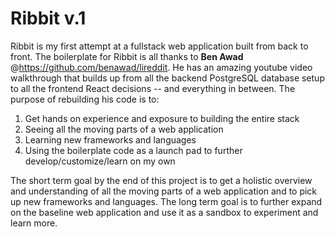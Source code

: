 # Ribbit v.1

Ribbit is my first attempt at a fullstack web application built from back to front. The boilerplate for Ribbit is all thanks to **Ben Awad** @https://github.com/benawad/lireddit. He has an amazing youtube video walkthrough that builds up from all the backend PostgreSQL database setup to all the frontend React decisions -- and everything in between. The purpose of rebuilding his code is to:
1. Get hands on experience and exposure to building the entire stack
1. Seeing all the moving parts of a web application
1. Learning new frameworks and languages
1. Using the boilerplate code as a launch pad to further develop/customize/learn on my own

The short term goal by the end of this project is to get a holistic overview and understanding of all the moving parts of a web application and to pick up new frameworks and languages. The long term goal is to further expand on the baseline web application and use it as a sandbox to experiment and learn more.